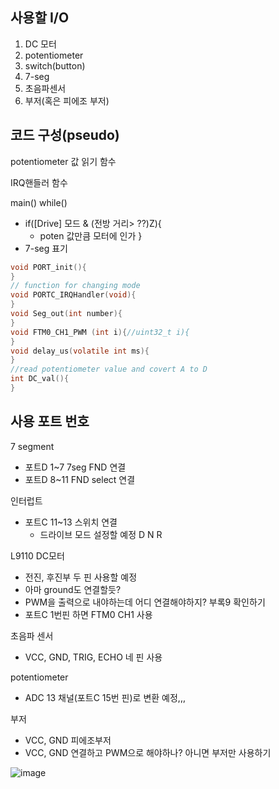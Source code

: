 ## 사용할 I/O
1. DC 모터
2. potentiometer
3. switch(button)
4. 7-seg
5. 초음파센서
6. 부저(혹은 피에조 부저)

## 코드 구성(pseudo)
potentiometer 값 읽기 함수

IRQ핸들러 함수

main()
while()
- if([Drive] 모드 & (전방 거리> ??)Z){
  - poten 값만큼 모터에 인가
  }
- 7-seg 표기

```c
void PORT_init(){
}
// function for changing mode
void PORTC_IRQHandler(void){
}
void Seg_out(int number){
}
void FTM0_CH1_PWM (int i){//uint32_t i){
}
void delay_us(volatile int ms){
}
//read potentiometer value and covert A to D 
int DC_val(){
}
```
## 사용 포트 번호
7 segment
- 포트D 1~7 7seg FND 연결
- 포트D 8~11 FND select 연결

인터럽트
- 포트C 11~13 스위치 연결
  - 드라이브 모드 설정할 예정 D N R

L9110 DC모터
- 전진, 후진부 두 핀 사용할 예정
- 아마 ground도 연결할듯?
- PWM을 출력으로 내야하는데 어디 연결해야하지? 부록9 확인하기
- 포트C 1번핀 하면 FTM0 CH1 사용 

초음파 센서
- VCC, GND, TRIG, ECHO 네 핀 사용

potentiometer 
- ADC 13 채널(포트C 15번 핀)로 변환 예정,,,

부저
- VCC, GND 
피에조부저
- VCC, GND 연결하고 PWM으로 해야하나? 아니면 부저만 사용하기 

![image](https://github.com/user-attachments/assets/bb0c5724-33f6-4896-b18c-b35626b1e3a8)

 
